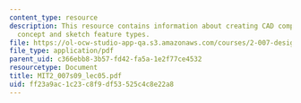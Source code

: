 ```yaml
---
content_type: resource
description: This resource contains information about creating CAD components 2, key
  concept and sketch feature types.
file: https://ol-ocw-studio-app-qa.s3.amazonaws.com/courses/2-007-design-and-manufacturing-i-spring-2009/ff23a9ac1c23c8f9df53525c4c8e22a8_MIT2_007s09_lec05.pdf
file_type: application/pdf
parent_uid: c366ebb8-3b57-fd42-fa5a-1e2f77ce4532
resourcetype: Document
title: MIT2_007s09_lec05.pdf
uid: ff23a9ac-1c23-c8f9-df53-525c4c8e22a8
---
```

